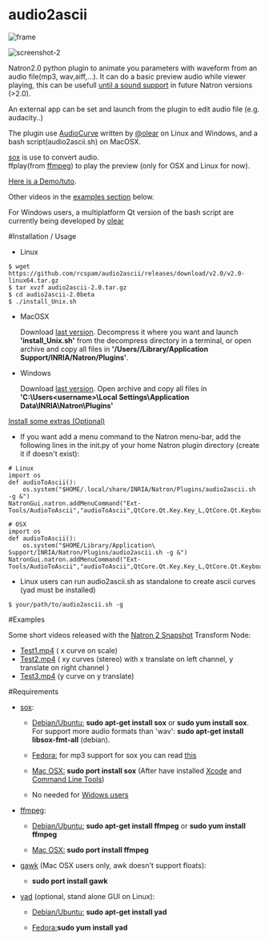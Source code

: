 # audio2ascii
   ![frame](https://cloud.githubusercontent.com/assets/10021906/8639016/ce766e70-28cc-11e5-9c19-486f64b71992.png)

 ![screenshot-2](https://cloud.githubusercontent.com/assets/10021906/8778111/35a9be00-2efc-11e5-828a-4fed9d3d266d.png)

 Natron2.0 python plugin to animate you parameters with waveform from an audio file(mp3, wav,aiff,...).
  It can do a basic preview audio while viewer playing, this can be usefull [until a sound support](https://github.com/MrKepzie/Natron/issues/76#issuecomment-120059396) in future Natron versions (>2.0).

  An external app can be set and launch from the plugin to edit audio file (e.g. audacity..)

  The plugin use [AudioCurve](https://github.com/olear/audiocurve) written by [@olear](https://github.com/olear)  on Linux and Windows, and a bash script(audio2ascii.sh) on MacOSX.

  [sox](http://sox.sourceforge.net/) is use to convert audio.  
  ffplay(from [ffmpeg](http://www.ffmpeg.org/)) to play the preview (only for OSX and Linux for now).


  [Here is a Demo/tuto](https://www.youtube.com/watch?v=koagSOPnsVw).

  Other videos in the [examples section](https://github.com/rcspam/audio2ascii/blob/master/README.md#examples) below.




 For Windows users, a multiplatform Qt version of the bash script are currently being developed by [olear](https://github.com/olear/audiocurve)

#Installation / Usage

* Linux
```
$ wget https://github.com/rcspam/audio2ascii/releases/download/v2.0/v2.0-linux64.tar.gz
$ tar xvzf audio2ascii-2.0.tar.gz
$ cd audio2ascii-2.0beta
$ ./install_Unix.sh
```

* MacOSX

   Download [last version](https://github.com/rcspam/audio2ascii/releases/download/v2.0/v2.0-macosx.tar.gz).
Decompress it where you want and launch **'install_Unix.sh'** from the decompress directory in a terminal,
or open archive and copy all files in **'/Users/<username>/Library/Application Support/INRIA/Natron/Plugins'**.

* Windows

   Download [last version](https://github.com/rcspam/audio2ascii/releases/download/v2.0/v2.0-win.zip).
   Open archive and copy all files in **'C:\Users\<username>\Local Settings\Application Data\INRIA\Natron\Plugins'**

<u>Install some extras (Optional)</u>

 * If you want add a menu command to the Natron menu-bar, add the following lines in the init.py of your home Natron plugin directory (create it if doesn't exist):
```
# Linux
import os
def audioToAscii():
    os.system("$HOME/.local/share/INRIA/Natron/Plugins/audio2ascii.sh -g &")
NatronGui.natron.addMenuCommand("Ext-Tools/AudioToAscii","audioToAscii",QtCore.Qt.Key.Key_L,QtCore.Qt.KeyboardModifier.ShiftModifier)
```
```
# OSX
import os
def audioToAscii():
    os.system("$HOME/Library/Application\ Support/INRIA/Natron/Plugins/audio2ascii.sh -g &")
NatronGui.natron.addMenuCommand("Ext-Tools/AudioToAscii","audioToAscii",QtCore.Qt.Key.Key_L,QtCore.Qt.KeyboardModifier.ShiftModifier)
```

 * Linux users can run audio2ascii.sh as standalone to create ascii curves (yad must be installed)

```
$ your/path/to/audio2ascii.sh -g
```

#Examples

Some short videos released with the [Natron 2 Snapshot](http://sourceforge.net/projects/natron/files/snapshots/) Transform Node:

* [Test1.mp4](https://dl.dropboxusercontent.com/u/2677320/test1.mp4) ( x curve on scale)
* [Test2.mp4](https://dl.dropboxusercontent.com/u/2677320/test2.mp4) ( xy curves (stereo) with x translate on left channel,  y translate on right channel )
* [Test3.mp4](https://dl.dropboxusercontent.com/u/2677320/test3.mp4) (y curve on y translate)

#Requirements

 * [sox](http://sox.sourceforge.net/):

    - <u>Debian/Ubuntu:</u> **sudo apt-get install sox** or  **sudo yum install sox**. For support more audio formats than 'wav': **sudo apt-get install libsox-fmt-all** (debian).

    - <u>Fedora:</u> for mp3 support for sox you can read [this](https://unix.stackexchange.com/questions/98524/sox-returns-an-error-when-i-try-to-handle-mp3-files)

    - <u>Mac OSX:</u> **sudo port install sox** (After have installed [Xcode](https://developer.apple.com/download) and [Command Line Tools](https://developer.apple.com/download))

    - No needed for <u>Widows users</u>

 * [ffmpeg](http://www.ffmpeg.org/):

    - <u>Debian/Ubuntu:</u> **sudo apt-get install ffmpeg** or **sudo yum install ffmpeg**

    - <u>Mac OSX:</u> **sudo port install ffmpeg**

 * <u>[gawk](http://www.gnu.org/software/gawk)</u> (Mac OSX users only, awk doesn't support floats):

     - **sudo port install gawk**</u>


 * [yad](http://sourceforge.net/projects/yad-dialog) (optional, stand alone GUI on Linux):

    - <u>Debian/Ubuntu:</u> **sudo apt-get install yad**

    - <u>Fedora:</u>**sudo yum install yad**
